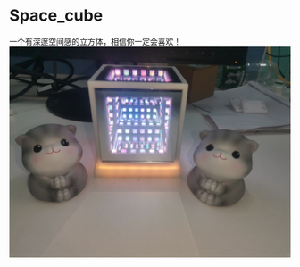 # Space_cube
一个有深邃空间感的立方体，相信你一定会喜欢！
![Image text](https://github.com/wannianshu/Space_cube/blob/master/img/IMG_20210518_222833.jpg)
